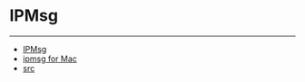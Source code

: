 
# IPMsg

----

* [IPMsg](http://ipmsg.org/)
* [ipmsg for Mac](http://ishwt.net/en/software/ipmsg/)
* [src](http://code.google.com/p/blogsync-java/downloads/list)
